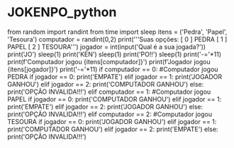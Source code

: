 # JOKENPO_python

from random import randint
from time import sleep
itens = ('Pedra', 'Papel', 'Tesoura')
computador = randint(0,2)
print('''Suas opções:
[ 0 ] PEDRA
[ 1 ] PAPEL
[ 2 ] TESOURA''')
jogador = int(input('Qual é a sua jogada?'))
print('JO')
sleep(1)
print('KEN')
sleep(1)
print('PO!!')
sleep(1)
print('-='*11)
print(f'Computador jogou {itens[computador]}')
print(f'Jogador jogou {itens[jogador]}')
print('-='*11)
if computador == 0: #Computador jogou PEDRA
    if jogador == 0:
        print('EMPATE')
    elif jogador == 1:
        print('JOGADOR GANHOU')
    elif jogador == 2:
        print('COMPUTADOR GANHOU')
    else:
        print('OPÇÃO INVALIDA!!!')
elif computador == 1: #Computador jogou PAPEL
    if jogador == 0:
        print('COMPUTADOR GANHOU')
    elif jogador == 1:
        print('EMPATE')
    elif jogador == 2:
        print('JOGADOR GANHOU')
    else:
        print('OPÇÃO INVALIDA!!!')
elif computador == 2: #Computador jogou TESOURA
    if jogador == 0:
        print('JOGADOR GANHOU')
    elif jogador == 1:
        print('COMPUTADOR GANHOU')
    elif jogador == 2:
        print('EMPATE')
    else:
        print('OPÇÃO INVALIDA!!!')
